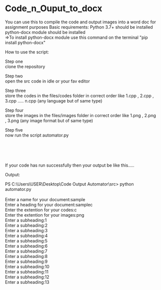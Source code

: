 # Code_n_Ouput_to_docx

You can use this to compile the code and output images into a word doc for assignment purposes
Basic requirements:
    Python 3.7+ should be installed <br/>
    python-docx module should be installed <br/>
    =>To install python-docx module use this command on the terminal "pip install python-docx" <br/>
    
How to use the script: <br/>

Step one <br/>
clone the repository <br/>

Step two <br/>
open the src code in idle or your fav editor <br/>

Step three <br/>
store the codes in the files/codes folder in correct order like 1.cpp , 2.cpp , 3.cpp ..... n.cpp (any language but of same type) <br/>

Step four  <br/>
store the images in the files/images folder in correct order like 1.png , 2.png , 3.png (any image format but of same type) <br/>

Step five <br/>
now run the script automator.py <br/>
<br/><br/><br/><br/>





If your code has run successfully then your output be like this.....<br/>

Output:<br/>

PS C:\Users\USER\Desktop\Code Output Automator\src> python automator.py     <br/>  
Enter a name for your document:sample <br/>
Enter a heading for your document:samplec <br/>
Enter the extention for your codes:c <br/>
Enter the extention for your images:png <br/>
Enter a subheading:1 <br/>
Enter a subheading:2 <br/>
Enter a subheading:3 <br/>
Enter a subheading:4 <br/>
Enter a subheading:5 <br/>
Enter a subheading:6 <br/>
Enter a subheading:7 <br/>
Enter a subheading:8 <br/>
Enter a subheading:9 <br/>
Enter a subheading:10 <br/>
Enter a subheading:11 <br/>
Enter a subheading:12 <br/>
Enter a subheading:13 <br/>
<br/><br/><br/>
